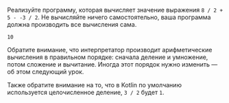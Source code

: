 
Реализуйте программу, которая вычисляет значение выражения `8 / 2 + 5 - -3 / 2`. Не вычисляйте ничего самостоятельно, ваша программа должна производить все вычисления сама.
```text
10
```
Обратите внимание, что интерпретатор производит арифметические вычисления в правильном порядке: сначала деление и умножение, потом сложение и вычитание. Иногда этот порядок нужно изменить — об этом следующий урок.

Также обратите внимание на то, что в Kotlin по умолчанию используется целочисленное деление, `3 / 2` будет `1`.
